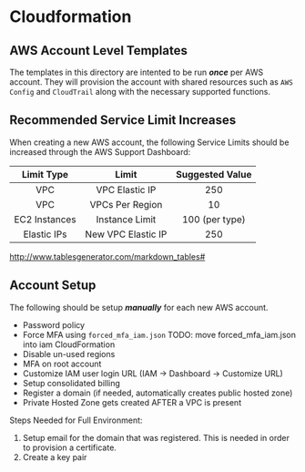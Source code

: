 # Cloudformation
## AWS Account Level Templates
The templates in this directory are intented to be run __*once*__ per AWS account.  They will provision the account with shared resources such as `AWS Config` and `CloudTrail` along with the necessary supported functions.

## Recommended Service Limit Increases
When creating a new AWS account, the following Service Limits should be increased through the AWS Support Dashboard:

|   Limit Type  |        Limit       | Suggested Value |
|:-------------:|:------------------:|:---------------:|
|      VPC      |   VPC Elastic IP   |       250       |
|      VPC      |   VPCs Per Region  |        10       |
| EC2 Instances |   Instance Limit   |  100 (per type) |
|  Elastic IPs  | New VPC Elastic IP |       250       |


http://www.tablesgenerator.com/markdown_tables#

## Account Setup
The following should be setup __*manually*__ for each new AWS account.
* Password policy
* Force MFA using `forced_mfa_iam.json` TODO: move forced_mfa_iam.json into iam CloudFormation
* Disable un-used regions
* MFA on root account
* Customize IAM user login URL (IAM -> Dashboard -> Customize URL)
* Setup consolidated billing
* Register a domain (if needed, automatically creates public hosted zone)
* Private Hosted Zone gets created AFTER a VPC is present

Steps Needed for Full Environment:
1. Setup email for the domain that was registered.  This is needed in order to provision a certificate.
1. Create a key pair
